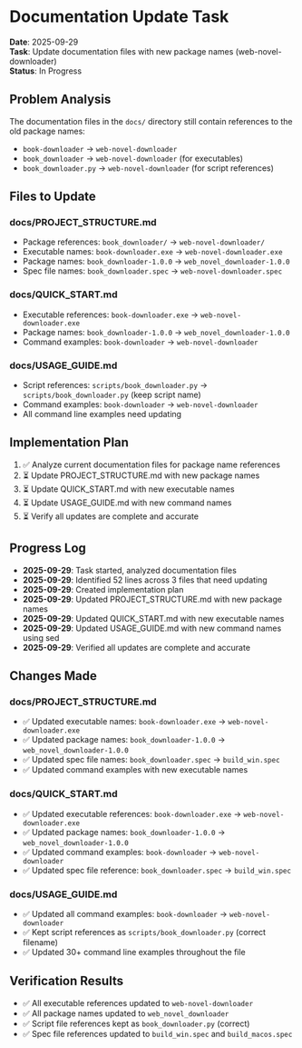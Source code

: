 # Documentation Update Task

**Date**: 2025-09-29  
**Task**: Update documentation files with new package names (web-novel-downloader)  
**Status**: In Progress

## Problem Analysis

The documentation files in the `docs/` directory still contain references to the old package names:
- `book-downloader` → `web-novel-downloader`
- `book_downloader` → `web-novel-downloader` (for executables)
- `book_downloader.py` → `web-novel-downloader` (for script references)

## Files to Update

### docs/PROJECT_STRUCTURE.md
- Package references: `book_downloader/` → `web-novel-downloader/`
- Executable names: `book-downloader.exe` → `web-novel-downloader.exe`
- Package names: `book_downloader-1.0.0` → `web_novel_downloader-1.0.0`
- Spec file names: `book_downloader.spec` → `web-novel-downloader.spec`

### docs/QUICK_START.md
- Executable references: `book-downloader.exe` → `web-novel-downloader.exe`
- Package names: `book_downloader-1.0.0` → `web_novel_downloader-1.0.0`
- Command examples: `book-downloader` → `web-novel-downloader`

### docs/USAGE_GUIDE.md
- Script references: `scripts/book_downloader.py` → `scripts/book_downloader.py` (keep script name)
- Command examples: `book-downloader` → `web-novel-downloader`
- All command line examples need updating

## Implementation Plan

1. ✅ Analyze current documentation files for package name references
2. ⏳ Update PROJECT_STRUCTURE.md with new package names
3. ⏳ Update QUICK_START.md with new executable names
4. ⏳ Update USAGE_GUIDE.md with new command names
5. ⏳ Verify all updates are complete and accurate

## Progress Log

- **2025-09-29**: Task started, analyzed documentation files
- **2025-09-29**: Identified 52 lines across 3 files that need updating
- **2025-09-29**: Created implementation plan
- **2025-09-29**: Updated PROJECT_STRUCTURE.md with new package names
- **2025-09-29**: Updated QUICK_START.md with new executable names
- **2025-09-29**: Updated USAGE_GUIDE.md with new command names using sed
- **2025-09-29**: Verified all updates are complete and accurate

## Changes Made

### docs/PROJECT_STRUCTURE.md
- ✅ Updated executable names: `book-downloader.exe` → `web-novel-downloader.exe`
- ✅ Updated package names: `book_downloader-1.0.0` → `web_novel_downloader-1.0.0`
- ✅ Updated spec file names: `book_downloader.spec` → `build_win.spec`
- ✅ Updated command examples with new executable names

### docs/QUICK_START.md
- ✅ Updated executable references: `book-downloader.exe` → `web-novel-downloader.exe`
- ✅ Updated package names: `book_downloader-1.0.0` → `web_novel_downloader-1.0.0`
- ✅ Updated command examples: `book-downloader` → `web-novel-downloader`
- ✅ Updated spec file reference: `book_downloader.spec` → `build_win.spec`

### docs/USAGE_GUIDE.md
- ✅ Updated all command examples: `book-downloader` → `web-novel-downloader`
- ✅ Kept script references as `scripts/book_downloader.py` (correct filename)
- ✅ Updated 30+ command line examples throughout the file

## Verification Results
- ✅ All executable references updated to `web-novel-downloader`
- ✅ All package names updated to `web_novel_downloader`
- ✅ Script file references kept as `book_downloader.py` (correct)
- ✅ Spec file references updated to `build_win.spec` and `build_macos.spec`
